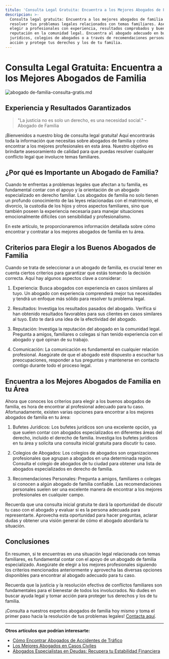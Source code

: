```yaml
---
titulo: 'Consulta Legal Gratuita: Encuentra a los Mejores Abogados de Familia'
descripcion: >-
  Consulta legal gratuita: Encuentra a los mejores abogados de familia para
  resolver tus problemas legales relacionados con temas familiares. Asegúrate de
  elegir a profesionales con experiencia, resultados comprobados y buena
  reputación en la comunidad legal. Encuentra al abogado adecuado en bufetes
  jurídicos, colegios de abogados o a través de recomendaciones personales. Toma
  acción y protege tus derechos y los de tu familia.
---
```


# Consulta Legal Gratuita: Encuentra a los Mejores Abogados de Familia

 ![abogado de-familia-consulta-gratis.md](./img/abogado-de-familia-consulta-gratis-1.webp)

## Experiencia y Resultados Garantizados

> "La justicia no es solo un derecho, es una necesidad social." - Abogado de Familia

¡Bienvenidos a nuestro blog de consulta legal gratuita! Aquí encontrarás toda la información que necesitas sobre abogados de familia y cómo encontrar a los mejores profesionales en esta área. Nuestro objetivo es brindarte asesoramiento de calidad para que puedas resolver cualquier conflicto legal que involucre temas familiares.

## ¿Por qué es Importante un Abogado de Familia?

Cuando te enfrentas a problemas legales que afectan a tu familia, es fundamental contar con el apoyo y la orientación de un abogado especializado en derecho familiar. Los abogados de familia no solo tienen un profundo conocimiento de las leyes relacionadas con el matrimonio, el divorcio, la custodia de los hijos y otros aspectos familiares, sino que también poseen la experiencia necesaria para manejar situaciones emocionalmente difíciles con sensibilidad y profesionalismo.

En este artículo, te proporcionaremos información detallada sobre cómo encontrar y contratar a los mejores abogados de familia en tu área.

## Criterios para Elegir a los Buenos Abogados de Familia

Cuando se trata de seleccionar a un abogado de familia, es crucial tener en cuenta ciertos criterios para garantizar que estás tomando la decisión correcta. Aquí hay algunos aspectos clave a considerar:

1. Experiencia: Busca abogados con experiencia en casos similares al tuyo. Un abogado con experiencia comprenderá mejor tus necesidades y tendrá un enfoque más sólido para resolver tu problema legal.

2. Resultados: Investiga los resultados pasados del abogado. Verifica si han obtenido resultados favorables para sus clientes en casos similares al tuyo. Esto te dará una idea de la efectividad del abogado.

3. Reputación: Investiga la reputación del abogado en la comunidad legal. Pregunta a amigos, familiares o colegas si han tenido experiencia con el abogado y qué opinan de su trabajo.

4. Comunicación: La comunicación es fundamental en cualquier relación profesional. Asegúrate de que el abogado esté dispuesto a escuchar tus preocupaciones, responder a tus preguntas y mantenerse en contacto contigo durante todo el proceso legal.

## Encuentra a los Mejores Abogados de Familia en tu Área

Ahora que conoces los criterios para elegir a los buenos abogados de familia, es hora de encontrar al profesional adecuado para tu caso. Afortunadamente, existen varias opciones para encontrar a los mejores abogados de familia en tu área:

1. Bufetes Jurídicos: Los bufetes jurídicos son una excelente opción, ya que suelen contar con abogados especializados en diferentes áreas del derecho, incluido el derecho de familia. Investiga los bufetes jurídicos en tu área y solicita una consulta inicial gratuita para discutir tu caso.

2. Colegios de Abogados: Los colegios de abogados son organizaciones profesionales que agrupan a abogados en una determinada región. Consulta el colegio de abogados de tu ciudad para obtener una lista de abogados especializados en derecho de familia.

3. Recomendaciones Personales: Pregunta a amigos, familiares o colegas si conocen a algún abogado de familia confiable. Las recomendaciones personales suelen ser una excelente manera de encontrar a los mejores profesionales en cualquier campo.

Recuerda que una consulta inicial gratuita te dará la oportunidad de discutir tu caso con el abogado y evaluar si es la persona adecuada para representarte. Aprovecha esta oportunidad para hacer preguntas, aclarar dudas y obtener una visión general de cómo el abogado abordaría tu situación.

## Conclusiones

En resumen, si te encuentras en una situación legal relacionada con temas familiares, es fundamental contar con el apoyo de un abogado de familia especializado. Asegúrate de elegir a los mejores profesionales siguiendo los criterios mencionados anteriormente y aprovecha las diversas opciones disponibles para encontrar al abogado adecuado para tu caso.

Recuerda que la justicia y la resolución efectiva de conflictos familiares son fundamentales para el bienestar de todos los involucrados. No dudes en buscar ayuda legal y tomar acción para proteger tus derechos y los de tu familia.

¡Consulta a nuestros expertos abogados de familia hoy mismo y toma el primer paso hacia la resolución de tus problemas legales! [Contacta aquí](abogado-de-familia-consulta-gratis).

---

**Otros artículos que podrían interesarte:**

- [Cómo Encontrar Abogados de Accidentes de Tráfico](abogados-especialistas-en-accidentes-de-trafico)
- [Los Mejores Abogados en Casos Civiles](abogados-de-casos-civiles)
- [Abogados Especialistas en Deudas: Recupera tu Estabilidad Financiera](abogados-especialistas-en-deudas)
